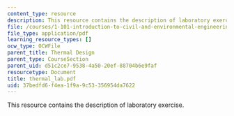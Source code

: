 ```yaml
---
content_type: resource
description: This resource contains the description of laboratory exercise.
file: /courses/1-101-introduction-to-civil-and-environmental-engineering-design-i-fall-2005/37bedfd6f4ea1f9a9c53356954da7622_thermal_lab.pdf
file_type: application/pdf
learning_resource_types: []
ocw_type: OCWFile
parent_title: Thermal Design
parent_type: CourseSection
parent_uid: d51c2ce7-9538-4a50-20ef-88704b6e9faf
resourcetype: Document
title: thermal_lab.pdf
uid: 37bedfd6-f4ea-1f9a-9c53-356954da7622
---
```

This resource contains the description of laboratory exercise.

